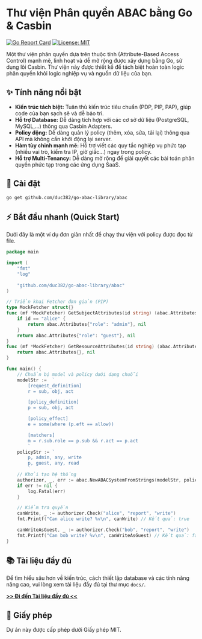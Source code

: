 # Thư viện Phân quyền ABAC bằng Go & Casbin

[![Go Report Card](https://goreportcard.com/badge/github.com/duc382/go-abac-library)](https://goreportcard.com/report/github.com/duc382/go-abac-library)
[![License: MIT](https://img.shields.io/badge/License-MIT-yellow.svg)](https://opensource.org/licenses/MIT)

Một thư viện phân quyền dựa trên thuộc tính (Attribute-Based Access Control) mạnh mẽ, linh hoạt và dễ mở rộng được xây dựng bằng Go, sử dụng lõi Casbin. Thư viện này được thiết kế để tách biệt hoàn toàn logic phân quyền khỏi logic nghiệp vụ và nguồn dữ liệu của bạn.

## ✨ Tính năng nổi bật

* **Kiến trúc tách biệt:** Tuân thủ kiến trúc tiêu chuẩn (PDP, PIP, PAP), giúp code của bạn sạch sẽ và dễ bảo trì.
* **Hỗ trợ Database:** Dễ dàng tích hợp với các cơ sở dữ liệu (PostgreSQL, MySQL,...) thông qua Casbin Adapters.
* **Policy động:** Dễ dàng quản lý policy (thêm, xóa, sửa, tải lại) thông qua API mà không cần khởi động lại server.
* **Hàm tùy chỉnh mạnh mẽ:** Hỗ trợ viết các quy tắc nghiệp vụ phức tạp (nhiều vai trò, kiểm tra IP, giờ giấc...) ngay trong policy.
* **Hỗ trợ Multi-Tenancy:** Dễ dàng mở rộng để giải quyết các bài toán phân quyền phức tạp trong các ứng dụng SaaS.

## 🚀 Cài đặt

```bash
go get github.com/duc382/go-abac-library/abac
```

## ⚡ Bắt đầu nhanh (Quick Start)

Dưới đây là một ví dụ đơn giản nhất để chạy thư viện với policy được đọc từ file.

```go
package main

import (
	"fmt"
	"log"
	
	"github.com/duc382/go-abac-library/abac"
)

// Triển khai Fetcher đơn giản (PIP)
type MockFetcher struct{}
func (mf *MockFetcher) GetSubjectAttributes(id string) (abac.Attributes, error) {
	if id == "alice" {
		return abac.Attributes{"role": "admin"}, nil
	}
	return abac.Attributes{"role": "guest"}, nil
}
func (mf *MockFetcher) GetResourceAttributes(id string) (abac.Attributes, error) {
	return abac.Attributes{}, nil
}

func main() {
    // Chuẩn bị model và policy dưới dạng chuỗi
	modelStr :=  `
        [request_definition]
        r = sub, obj, act

        [policy_definition]
        p = sub, obj, act

        [policy_effect]
        e = some(where (p.eft == allow))

        [matchers]
        m = r.sub.role == p.sub && r.act == p.act
        `
	policyStr := `
        p, admin, any, write
        p, guest, any, read
        `
    // Khởi tạo hệ thống
	authorizer, _, err := abac.NewABACSystemFromStrings(modelStr, policyStr, &MockFetcher{}, &MockFetcher{})
	if err != nil {
		log.Fatal(err)
	}

    // Kiểm tra quyền
	canWrite, _ := authorizer.Check("alice", "report", "write")
	fmt.Printf("Can alice write? %v\n", canWrite) // Kết quả: true

	canWriteAsGuest, _ := authorizer.Check("bob", "report", "write")
	fmt.Printf("Can bob write? %v\n", canWriteAsGuest) // Kết quả: false
}
```

## 📚 Tài liệu đầy đủ

Để tìm hiểu sâu hơn về kiến trúc, cách thiết lập database và các tính năng nâng cao, vui lòng xem tài liệu đầy đủ tại thư mục `docs/`.

[**>> Đi đến Tài liệu đầy đủ <<**](docs/01-introduction.md)

## 📄 Giấy phép

Dự án này được cấp phép dưới Giấy phép MIT.